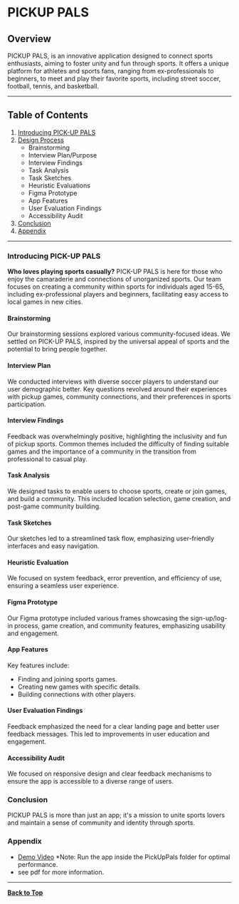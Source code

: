 # PICKUP PALS

## Overview
PICKUP PALS, is an innovative application designed to connect sports enthusiasts, aiming to foster unity and fun through sports. It offers a unique platform for athletes and sports fans, ranging from ex-professionals to beginners, to meet and play their favorite sports, including street soccer, football, tennis, and basketball.

---

## Table of Contents
1. [Introducing PICK-UP PALS](#introducing-pick-up-pals)
2. [Design Process](#design-process)
   - Brainstorming
   - Interview Plan/Purpose
   - Interview Findings
   - Task Analysis
   - Task Sketches
   - Heuristic Evaluations
   - Figma Prototype
   - App Features
   - User Evaluation Findings
   - Accessibility Audit
3. [Conclusion](#conclusion)
4. [Appendix](#appendix)

---

### Introducing PICK-UP PALS
**Who loves playing sports casually?** PICK-UP PALS is here for those who enjoy the camaraderie and connections of unorganized sports. Our team focuses on creating a community within sports for individuals aged 15-65, including ex-professional players and beginners, facilitating easy access to local games in new cities.

#### Brainstorming
Our brainstorming sessions explored various community-focused ideas. We settled on PICK-UP PALS, inspired by the universal appeal of sports and the potential to bring people together.

#### Interview Plan
We conducted interviews with diverse soccer players to understand our user demographic better. Key questions revolved around their experiences with pickup games, community connections, and their preferences in sports participation.

#### Interview Findings
Feedback was overwhelmingly positive, highlighting the inclusivity and fun of pickup sports. Common themes included the difficulty of finding suitable games and the importance of a community in the transition from professional to casual play.

#### Task Analysis
We designed tasks to enable users to choose sports, create or join games, and build a community. This included location selection, game creation, and post-game community building.

#### Task Sketches
Our sketches led to a streamlined task flow, emphasizing user-friendly interfaces and easy navigation.

#### Heuristic Evaluation
We focused on system feedback, error prevention, and efficiency of use, ensuring a seamless user experience.

#### Figma Prototype
Our Figma prototype included various frames showcasing the sign-up/log-in process, game creation, and community features, emphasizing usability and engagement.

#### App Features
Key features include:
   - Finding and joining sports games.
   - Creating new games with specific details.
   - Building connections with other players.

#### User Evaluation Findings
Feedback emphasized the need for a clear landing page and better user feedback messages. This led to improvements in user education and engagement.

#### Accessibility Audit
We focused on responsive design and clear feedback mechanisms to ensure the app is accessible to a diverse range of users.

### Conclusion
PICKUP PALS is more than just an app; it's a mission to unite sports lovers and maintain a sense of community and identity through sports.

### Appendix
- [Demo Video](https://youtu.be/3bRM9abDeiU)
  *Note: Run the app inside the PickUpPals folder for optimal performance.
- see pdf for more information.

---

**[Back to Top](#readme-for-cs160--su23-project-pickup-pals)**
